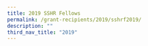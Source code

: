 ```yaml
---
title: 2019 SSHR Fellows
permalink: /grant-recipients/2019/sshrf2019/
description: ""
third_nav_title: "2019"
---
```

